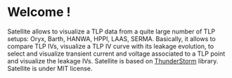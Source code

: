 # Welcome !
Satellite allows to visualize a TLP data from a quite large number
of TLP setups: Oryx, Barth, HANWA, HPPI, LAAS, SERMA.
Basically, it allows to compare TLP IVs, visualize a TLP IV curve with its leakage
evolution, to select and visualize transient current and voltage associated
to a  TLP point and visualize the leakage IVs.
Satellite is based on [ThunderStorm](http://esdanalysistools.github.com/ThunderStorm/) library.
Satellite is under MIT license.

